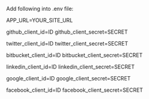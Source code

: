 Add following into .env file:

APP_URL=YOUR_SITE_URL

github_client_id=ID
github_client_secret=SECRET

twitter_client_id=ID
twitter_client_secret=SECRET

bitbucket_client_id=ID
bitbucket_client_secret=SECRET

linkedin_client_id=ID
linkedin_client_secret=SECRET

google_client_id=ID
google_client_secret=SECRET

facebook_client_id=ID
facebook_client_secret=SECRET